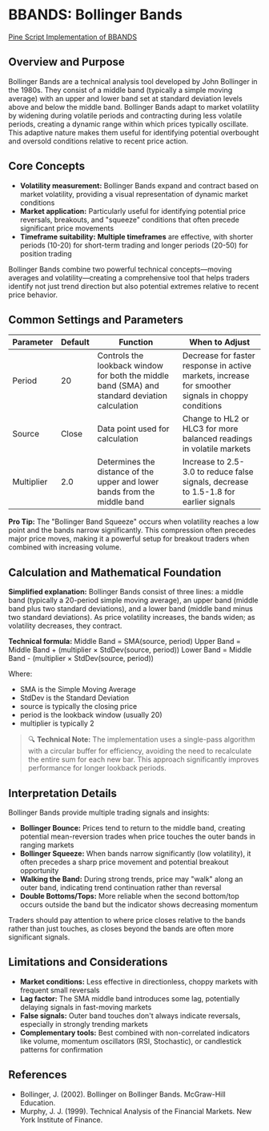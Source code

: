 # BBANDS: Bollinger Bands

[Pine Script Implementation of BBANDS](https://github.com/mihakralj/pinescript/blob/main/indicators/channels/bbands.pine)

## Overview and Purpose

Bollinger Bands are a technical analysis tool developed by John Bollinger in the 1980s. They consist of a middle band (typically a simple moving average) with an upper and lower band set at standard deviation levels above and below the middle band. Bollinger Bands adapt to market volatility by widening during volatile periods and contracting during less volatile periods, creating a dynamic range within which prices typically oscillate. This adaptive nature makes them useful for identifying potential overbought and oversold conditions relative to recent price action.

## Core Concepts

* **Volatility measurement:** Bollinger Bands expand and contract based on market volatility, providing a visual representation of dynamic market conditions
* **Market application:** Particularly useful for identifying potential price reversals, breakouts, and "squeeze" conditions that often precede significant price movements
* **Timeframe suitability:** **Multiple timeframes** are effective, with shorter periods (10-20) for short-term trading and longer periods (20-50) for position trading

Bollinger Bands combine two powerful technical concepts—moving averages and volatility—creating a comprehensive tool that helps traders identify not just trend direction but also potential extremes relative to recent price behavior.

## Common Settings and Parameters

| Parameter | Default | Function | When to Adjust |
|-----------|---------|----------|---------------|
| Period | 20 | Controls the lookback window for both the middle band (SMA) and standard deviation calculation | Decrease for faster response in active markets, increase for smoother signals in choppy conditions |
| Source | Close | Data point used for calculation | Change to HL2 or HLC3 for more balanced readings in volatile markets |
| Multiplier | 2.0 | Determines the distance of the upper and lower bands from the middle band | Increase to 2.5-3.0 to reduce false signals, decrease to 1.5-1.8 for earlier signals |

**Pro Tip:** The "Bollinger Band Squeeze" occurs when volatility reaches a low point and the bands narrow significantly. This compression often precedes major price moves, making it a powerful setup for breakout traders when combined with increasing volume.

## Calculation and Mathematical Foundation

**Simplified explanation:**
Bollinger Bands consist of three lines: a middle band (typically a 20-period simple moving average), an upper band (middle band plus two standard deviations), and a lower band (middle band minus two standard deviations). As price volatility increases, the bands widen; as volatility decreases, they contract.

**Technical formula:**
Middle Band = SMA(source, period)
Upper Band = Middle Band + (multiplier × StdDev(source, period))
Lower Band = Middle Band - (multiplier × StdDev(source, period))

Where:
- SMA is the Simple Moving Average
- StdDev is the Standard Deviation
- source is typically the closing price
- period is the lookback window (usually 20)
- multiplier is typically 2

> 🔍 **Technical Note:** The implementation uses a single-pass algorithm with a circular buffer for efficiency, avoiding the need to recalculate the entire sum for each new bar. This approach significantly improves performance for longer lookback periods.

## Interpretation Details

Bollinger Bands provide multiple trading signals and insights:

- **Bollinger Bounce:** Prices tend to return to the middle band, creating potential mean-reversion trades when price touches the outer bands in ranging markets
- **Bollinger Squeeze:** When bands narrow significantly (low volatility), it often precedes a sharp price movement and potential breakout opportunity
- **Walking the Band:** During strong trends, price may "walk" along an outer band, indicating trend continuation rather than reversal
- **Double Bottoms/Tops:** More reliable when the second bottom/top occurs outside the band but the indicator shows decreasing momentum

Traders should pay attention to where price closes relative to the bands rather than just touches, as closes beyond the bands are often more significant signals.

## Limitations and Considerations

* **Market conditions:** Less effective in directionless, choppy markets with frequent small reversals
* **Lag factor:** The SMA middle band introduces some lag, potentially delaying signals in fast-moving markets
* **False signals:** Outer band touches don't always indicate reversals, especially in strongly trending markets
* **Complementary tools:** Best combined with non-correlated indicators like volume, momentum oscillators (RSI, Stochastic), or candlestick patterns for confirmation

## References

- Bollinger, J. (2002). Bollinger on Bollinger Bands. McGraw-Hill Education.
- Murphy, J. J. (1999). Technical Analysis of the Financial Markets. New York Institute of Finance.
